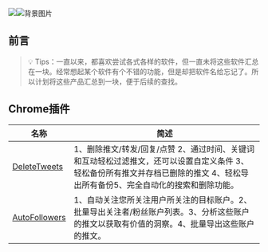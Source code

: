 

![](%E5%9B%BE%E7%89%87%E9%93%BE%E6%8E%A5%E5%9C%B0%E5%9D%80#id=evtoJ&originalType=binary&ratio=1&rotation=0&showTitle=false&status=done&style=none&title=)![背景图片]([https://www.pexels.com/zh-cn/photo/8721342/](https://www.pexels.com/zh-cn/photo/8721342/))

## 前言
> 💡 Tips：一直以来，都喜欢尝试各式各样的软件，但一直未将这些软件汇总在一块。经常想起某个软件有个不错的功能，但是却把软件名给忘记了。所以计划将这些产品汇总到一块，便于后续的查找。


## Chrome插件
| 名称 | 简述 |
| --- | --- |
| [DeleteTweets](https://www.taskease.info/zh_CN/DeleteTweets) | 1、删除推文/转发/回复/点赞 2、通过时间、关键词和互动轻松过滤推文，还可以设置自定义条件 3、轻松备份所有推文并存档已删除的推文 4、轻松导出所有备份5、完全自动化的搜索和删除功能。|
| [AutoFollowers](https://www.taskease.info/zh_CN/AutoFollowers) | 1、自动关注您所关注用户所关注的目标账户。2、批量导出关注者/粉丝账户列表。3、分析这些账户的推文以获取有价值的洞察。4、批量导出这些账户的推文。 |

## 
